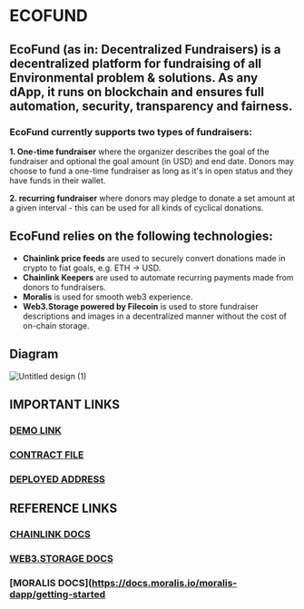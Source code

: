 # ECOFUND

## EcoFund (as in: Decentralized Fundraisers) is a decentralized platform for fundraising of all Environmental problem & solutions. As any dApp, it runs on blockchain and ensures full automation, security, transparency and fairness.

### EcoFund currently supports two types of fundraisers:
  **1. One-time fundraiser** where the organizer describes the goal of the fundraiser and optional the goal amount (in USD) and end date. Donors may choose to fund a one-time fundraiser as long as it's in open status and they have funds in their wallet.
  
  **2. recurring fundraiser** where donors may pledge to donate a set amount at a given interval - this can be used for all kinds of cyclical donations.
  
  ## EcoFund relies on the following technologies:
   * **Chainlink price feeds** are used to securely convert donations made in crypto to fiat goals, e.g. ETH → USD.
   * **Chainlink Keepers** are used to automate recurring payments made from donors to fundraisers.
   * **Moralis** is used for smooth web3 experience.
   * **Web3.Storage powered by Filecoin** is used to store fundraiser descriptions and images in a decentralized manner without the cost of on-chain storage.

## Diagram

![Untitled design (1)](https://user-images.githubusercontent.com/70655824/179470694-4a47248b-be25-4bb2-8533-e8c442365767.png)

## IMPORTANT LINKS
### [DEMO LINK](https://ecofund.vercel.app/)
### [CONTRACT FILE](https://github.com/SAMBITSARGAM/ECOFUND-CONTRACT)
### [DEPLOYED ADDRESS](https://rinkeby.etherscan.io/address/0xffc1807f892107a0e3eaebb6a9600f8d925bdc7b)

## REFERENCE LINKS
### [CHAINLINK DOCS](https://docs.chain.link/)
### [WEB3.STORAGE DOCS](https://web3.storage/docs/)
### [MORALIS DOCS](https://docs.moralis.io/moralis-dapp/getting-started



